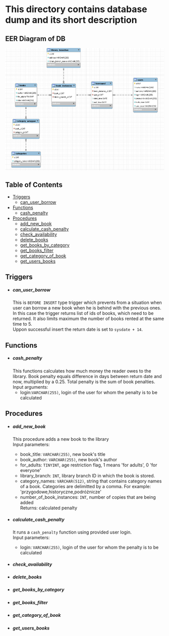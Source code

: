 # This directory contains database dump and its short description
## EER Diagram of DB
![EER diagram](./images/eer_diag.PNG)
## Table of Contents
- [Triggers](#triggers)
  * [can_user_borrow](#can_user_borrow)
- [Functions](#functions)
  * [cash_penalty](#cash_penalty)
- [Procedures](#procedures)
  * [add_new_book](#add_new_book)
  * [calculate_cash_penalty](#calculate_penalty)
  * [check_availability](#check_avail)
  * [delete_books](#delete_book)
  * [get_books_by_category](#get_books_by_cat)
  * [get_books_filter](#get_category_of_book)
  * [get_category_of_book](#get_category_of_book)
  * [get_users_books](#get_user_book)

## Triggers
* ##### can_user_borrow
    This is `BEFORE INSERT` type trigger which prevents from a situation when user can borrow a new book when he is behind with the previous ones. In this case the trigger returns list of ids of books, which need to be returned.
    It also limits maximum the number of books rented at the same time to 5.</br>Uppon successful insert the return date is set to `sysdate + 14`.

## Functions
* ##### cash_penalty
    This functions calculates how much money the reader owes to the library. Book penalty equals difference in days between return date and now, multiplied by a 0.25. Total penalty is the sum of book penalties.</br>
    Input arguments:
    + login:`VARCHAR(255)`, login of the user for whom the penalty is to be calculated 

## Procedures
* ##### add_new_book
    This procedure adds a new book to the library</br>
    Input parameters:
    + book_title: `VARCHAR(255)`, new book's title
    + book_author: `VARCHAR(255)`, new book's author
    + for_adults: `TINYINT`, age restriction flag, 1 means 'for adults', 0 'for everyone'
    + library_branch: `INT`, library branch ID in which the book is stored.
    + category_names: `VARCHAR(512)`, string that contains category names of a book. Categories are delimitted by a comma. For example: 'przygodowe,historyczne,podróżnicze'
    + number_of_book_instances: `INT`, number of copies that are being added</br>
Returns:
calculated penalty
* ##### calculate_cash_penalty
    It runs a `cash_penalty` function using provided user login.</br>
    Input parameters: 
    + login: `VARCHAR(255)`, login of the user for whom the penalty is to be calculated
* ##### check_availability
    
* ##### delete_books
* ##### get_books_by_category
* ##### get_books_filter
* ##### get_category_of_book
* ##### get_users_books
